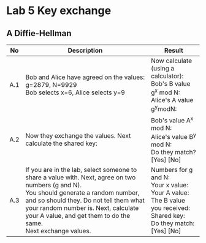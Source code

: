 # Lab 5 Key exchange

## A  Diffie-Hellman 

| No   | Description                                                                                               | Result                                                                                                            |
|------|-----------------------------------------------------------------------------------------------------------|--------------------------------------------------------------------------------------------------------------------|
| A.1  | Bob and Alice have agreed on the values:<br> g=2879, N=9929<br>Bob selects x=6, Alice selects y=9         | Now calculate (using a calculator):<br>Bob's B value g<sup>x</sup> mod N:<br>Alice's A value g<sup>y</sup>modN:  |
| A.2  | Now they exchange the values. Next calculate the shared key:                                               | Bob's value A<sup>x</sup> mod N:<br>Alice's value B<sup>y</sup> mod N:<br>Do they match? [Yes] [No]              |
| A.3  | If you are in the lab, select someone to share a value with. Next, agree on two numbers (g and N).<br>You should generate a random number, and so should they. Do not tell them what your random number is. Next, calculate your A value, and get them to do the same.<br>Next exchange values. | Numbers for g and N:<br>Your x value:<br>Your A value:<br>The B value you received:<br>Shared key:<br>Do they match: [Yes] [No] |

